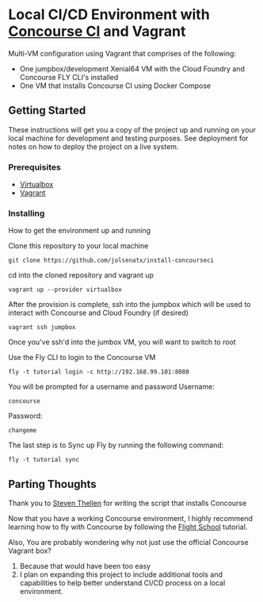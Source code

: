 # Local CI/CD Environment with [Concourse CI](https://concourse.ci) and Vagrant 

Multi-VM configuration using Vagrant that comprises of the following:
- One jumpbox/development Xenial64 VM with the Cloud Foundry and Concourse FLY CLI's installed
- One VM that installs Concourse CI using Docker Compose 

## Getting Started

These instructions will get you a copy of the project up and running on your local machine for development and testing purposes. See deployment for notes on how to deploy the project on a live system.

### Prerequisites

- [Virtualbox](https://www.virtualbox.org/wiki/Downloads)
- [Vagrant](https://www.vagrantup.com)

### Installing

How to get the environment up and running

Clone this repository to your local machine

```
git clone https://github.com/jolsenatx/install-concourseci
```

cd into the cloned repository and vagrant up

```
vagrant up --provider virtualbox
```

After the provision is complete, ssh into the jumpbox which will be used to interact with Concourse and Cloud Foundry (if desired)

```
vagrant ssh jumpbox
```

Once you've ssh'd into the jumbox VM, you will want to switch to root

Use the Fly CLI to login to the Concourse VM

```
fly -t tutorial login -c http://192.168.99.101:8080
```
You will be prompted for a username and password
Username:
```
concourse
```
Password:
```
changeme
```
The last step is to Sync up Fly by running the following command:
```
fly -t tutorial sync
```

## Parting Thoughts

Thank you to [Steven Thellen](https://github.com/thells176/Install-concourseci) for writing the script that installs Concourse

Now that you have a working Concourse environment, I highly recommend learning how to fly with Concourse by following the [Flight School](https://concourse.ci/flight-school.html) tutorial.

Also, You are probably wondering why not just use the official Concourse Vagrant box? 

1. Because that would have been too easy
2. I plan on expanding this project to include additional tools and capabilities to help better understand CI/CD process on a local environment.  
